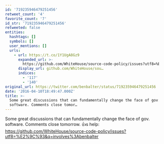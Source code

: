 ```yaml
---
id: '719235946479251456'
retweet_count: '4'
favorite_count: '7'
id_str: '719235946479251456'
retweeted: false
entities:
  hashtags: []
  symbols: []
  user_mentions: []
  urls:
    - url: https://t.co/1Y1UgA8Gz9
      expanded_url: >-
        https://github.com/WhiteHouse/source-code-policy/issues?utf8=%E2%9C%93&q=involves%3Abenbalter
      display_url: github.com/WhiteHouse/sou…
      indices:
        - '117'
        - '140'
original_url: https://twitter.com/benbalter/status/719235946479251456
date: '2016-04-10T18:49:47.000Z'
title: >-
  Some great discussions that can fundamentally change the face of gov.
  software. Comments close tomor…
---
```


Some great discussions that can fundamentally change the face of gov. software. Comments close tomorrow. :+1:s help: https://github.com/WhiteHouse/source-code-policy/issues?utf8=%E2%9C%93&q=involves%3Abenbalter